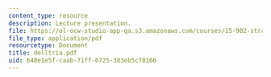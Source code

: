 ```yaml
---
content_type: resource
description: Lecture presentation.
file: https://ol-ocw-studio-app-qa.s3.amazonaws.com/courses/15-902-strategic-management-i-fall-2006/648e1e5fcaab71ff6725383eb5c78166_delltria.pdf
file_type: application/pdf
resourcetype: Document
title: delltria.pdf
uid: 648e1e5f-caab-71ff-6725-383eb5c78166
---
```

